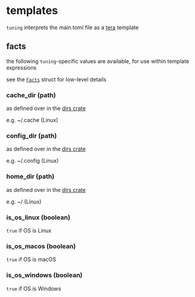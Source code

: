 # templates

`tuning` interprets the main.toml file as a
[tera](https://github.com/Keats/tera) template

## facts

the following `tuning`-specific values are available,
for use within template expressions

see the [`Facts`](../src/lib/facts.rs) struct for low-level details

### cache_dir (path)

as defined over in the [dirs crate](https://crates.io/crates/dirs)

e.g. ~/.cache (Linux)

### config_dir (path)

as defined over in the [dirs crate](https://crates.io/crates/dirs)

e.g. ~/.config (Linux)

### home_dir (path)

as defined over in the [dirs crate](https://crates.io/crates/dirs)

e.g. ~/ (Linux)

### is_os_linux (boolean)

`true` if OS is Linux

### is_os_macos (boolean)

`true` if OS is macOS

### is_os_windows (boolean)

`true` if OS is Windows
